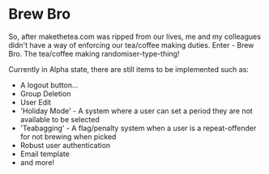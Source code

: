 # Brew Bro

So, after makethetea.com was ripped from our lives, me and my colleagues didn't have a way of enforcing our tea/coffee making duties.
Enter - Brew Bro. The tea/coffee making randomiser-type-thing!

Currently in Alpha state, there are still items to be implemented such as:
* A logout button...
* Group Deletion
* User Edit
* 'Holiday Mode' - A system where a user can set a period they are not available to be selected
* 'Teabagging' - A flag/penalty system when a user is a repeat-offender for not brewing when picked
* Robust user authentication
* Email template
* and more!
